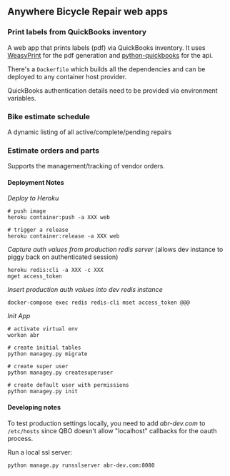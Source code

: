## Anywhere Bicycle Repair web apps

### Print labels from QuickBooks inventory

A web app that prints labels (pdf) via QuickBooks inventory.  It uses [WeasyPrint](https://github.com/Kozea/WeasyPrint) for the pdf generation and [python-quickbooks](https://github.com/sidecars/python-quickbooks/) for the api.

There's a `Dockerfile` which builds all the dependencies and can be deployed to any container host provider.

QuickBooks authentication details need to be provided via environment variables.

### Bike estimate schedule

A dynamic listing of all active/complete/pending repairs

### Estimate orders and parts

Supports the management/tracking of vendor orders.


#### Deployment Notes

*Deploy to Heroku*

    # push image
    heroku container:push -a XXX web
    
    # trigger a release 
    heroku container:release -a XXX web
  
*Capture auth values from production redis server* (allows dev instance to piggy back on authenticated session)

    heroku redis:cli -a XXX -c XXX
    mget access_token
 
*Insert production auth values into dev redis instance*

    docker-compose exec redis redis-cli mset access_token @@@
    
*Init App*

    # activate virtual env
    workon abr
    
    # create initial tables
    python managey.py migrate
    
    # create super user
    python managey.py createsuperuser
    
    # create default user with permissions
    python managey.py init


#### Developing notes

To test production settings locally, you need to add *abr-dev.com* to `/etc/hosts` since QBO doesn't allow "localhost" callbacks for the oauth process.

Run a local ssl server:

    python manage.py runsslserver abr-dev.com:8080
